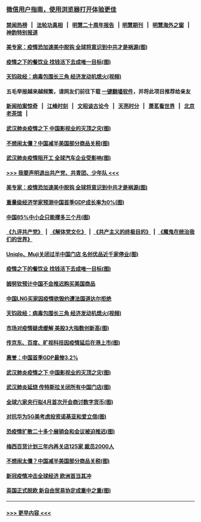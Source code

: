 ### [微信用户指南，使用浏览器打开体验更佳](https://github.com/gfw-breaker/banned-news1/blob/master/indexes/wechat-guide.md?t=0)
#### [禁闻热榜](热点新闻.md?t=0)  &nbsp;&nbsp;|&nbsp;&nbsp; [法轮功真相](https://github.com/gfw-breaker/truth/blob/master/README.md?t=0) &nbsp;&nbsp;|&nbsp;&nbsp; [明慧二十周年报告](https://github.com/gfw-breaker/mh-reports/blob/master/README.md?t=0) &nbsp;&nbsp;|&nbsp;&nbsp;[明慧期刊](https://github.com/gfw-breaker/mh-qikan) &nbsp;&nbsp;|&nbsp;&nbsp; [明慧海外之窗](https://github.com/gfw-breaker/mh-news/blob/master/README.md?t=0) &nbsp;&nbsp;|&nbsp;&nbsp; [神韵特别报道](https://github.com/gfw-breaker/mh-news/blob/master/shenyun.md?t=0)
#### [美专家：疫情恐加速美中脱钩 全球将意识到中共才是祸源(图)](../pages/p5/922406.md?t=02081933) 
#### [疫情之下的餐饮业 找钱活下去成唯一目标(图)](../pages/p5/922357.md?t=02081933) 
#### [天钧政经：病毒包围长三角 经济发动机熄火(视频)](../pages/p5/922286.md?t=02081933) 
#### 五毛举报越来越频繁，请网友们前往下载 [一键翻墙软件](https://github.com/gfw-breaker/ssr-accounts)，并将此项目推荐给亲友
#### [新闻拍案惊奇](https://github.com/gfw-breaker/banned-news1/blob/master/pages/link4.md) &nbsp;&nbsp;|&nbsp;&nbsp; [江峰时刻](https://github.com/gfw-breaker/banned-news1/blob/master/pages/link4.md) &nbsp;&nbsp;|&nbsp;&nbsp; [文昭谈古论今](https://github.com/gfw-breaker/banned-news1/blob/master/pages/link4.md) &nbsp;&nbsp;|&nbsp;&nbsp; [天亮时分](https://github.com/gfw-breaker/banned-news1/blob/master/pages/link4.md) &nbsp;&nbsp;|&nbsp;&nbsp; [萧茗看世界](https://github.com/gfw-breaker/banned-news1/blob/master/pages/link4.md) &nbsp;&nbsp;|&nbsp;&nbsp; [北京老茶馆](https://github.com/gfw-breaker/banned-news1/blob/master/pages/link4.md) &nbsp;&nbsp;|&nbsp;&nbsp; 
#### [武汉肺炎疫情之下 中国影视业的灭顶之灾(图)](../pages/p5/922234.md?t=02081933) 
#### [不想闹太僵？中国减半美国部分商品关税(图)](../pages/p5/922166.md?t=02081933) 
#### [武汉肺炎疫情阻开工 全球汽车企业受影响(图)](../pages/p5/922129.md?t=02081933) 
#### [>>> 我要声明退出共产党、共青团、少年队 <<<](https://github.com/begood0513/goodnews/blob/master/quit/letter.md) 
#### [美专家：疫情恐加速美中脱钩 全球将意识到中共才是祸源(图)](../pages/p5/922406.md?t=02081933) 
#### [重量级经济学家预测中国首季GDP成长率为0%(图)](../pages/p5/922367.md?t=02081933) 
#### [中国85%中小企只能撑多三个月(图)](../pages/p5/922363.md?t=02081933) 
#### [《九评共产党》](https://github.com/begood0513/9ping.md/blob/master/README.md) &nbsp;|&nbsp; [《解体党文化》](../../../../jtdwh.md/blob/master/README.md)  &nbsp;|&nbsp; [《共产主义的终极目的》](../../../../gczydzjmd.md/blob/master/README.md) &nbsp;|&nbsp; [《魔鬼在统治我们的世界》](../../../../mgztzwmdsj.md/blob/master/README.md) 
#### [Uniqlo、Muji关闭过半中国门店 名创优品近千家停业(图)](../pages/p5/922362.md?t=02081933) 
#### [疫情之下的餐饮业 找钱活下去成唯一目标(图)](../pages/p5/922357.md?t=02081933) 
#### [姆努钦预计中国不会推迟购买美国商品](../pages/p5/922296.md?t=02081933) 
#### [中国LNG买家因疫情欲毁约遭法国道达尔拒绝](../pages/p5/922295.md?t=02081933) 
#### [天钧政经：病毒包围长三角 经济发动机熄火(视频)](../pages/p5/922286.md?t=02081933) 
#### [市场对疫情疑虑缓解 美股3大指数创新高(图)](../pages/p5/922255.md?t=02081933) 
#### [传京东、百度、旷视科技因疫情延后在港上市(图)](../pages/p5/922237.md?t=02081933) 
#### [惠誉：中国首季GDP最惨3.2%](../pages/p5/922236.md?t=02081933) 
#### [武汉肺炎疫情之下 中国影视业的灭顶之灾(图)](../pages/p5/922234.md?t=02081933) 
#### [武汉肺炎延烧 传特斯拉关闭所有中国门店(图)](../pages/p5/922232.md?t=02081933) 
#### [全球六家央行拟4月首次开会商讨数字货币(图)](../pages/p5/922229.md?t=02081933) 
#### [对抗华为5G美考虑投资诺基亚和爱立信(图)](../pages/p5/922223.md?t=02081933) 
#### [恐疫情扩散二十多个展销会和会议被迫推迟(图)](../pages/p5/922219.md?t=02081933) 
#### [梅西百货计划三年内再关店125家 裁员2000人](../pages/p5/922196.md?t=02081933) 
#### [不想闹太僵？中国减半美国部分商品关税(图)](../pages/p5/922166.md?t=02081933) 
#### [新冠疫情冲击全球经济 欧洲首当其冲](../pages/p5/922158.md?t=02081933) 
#### [英国正式脱欧 新自由贸易协定成重中之重(图)](../pages/p5/922156.md?t=02081933) 

----
#### [ >>> 更早内容 <<< ](../indexes/p5-earlier.md)
